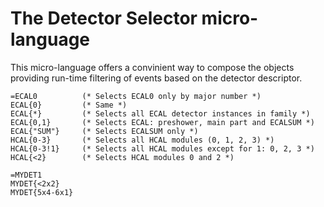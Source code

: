 # The Detector Selector micro-language

This micro-language offers a convinient way to compose the objects providing
run-time filtering of events based on the detector descriptor.

    =ECAL0          (* Selects ECAL0 only by major number *)
    ECAL{0}         (* Same *)
    ECAL{*}         (* Selects all ECAL detector instances in family *)
    ECAL{0,1}       (* Selects ECAL: preshower, main part and ECALSUM *)
    ECAL{"SUM"}     (* Selects ECALSUM only *)
    HCAL{0-3}       (* Selects all HCAL modules (0, 1, 2, 3) *)
    HCAL{0-3!1}     (* Selects all HCAL modules except for 1: 0, 2, 3 *)
    HCAL{<2}        (* Selects HCAL modules 0 and 2 *)

    =MYDET1
    MYDET{<2x2}
    MYDET{5x4-6x1}


